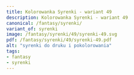 ```yaml
---
title: Kolorowanka Syrenki - wariant 49
description: Kolorowanka Syrenki - wariant 49
canonical: /fantasy/syrenki/
variant_of: syrenki
image: /fantasy/syrenki/49/syrenki-49.svg
pdf: /fantasy/syrenki/49/syrenki-49.pdf
alt: "syrenki do druku i pokolorowania"
tags:
- fantasy
- syrenki
---
```

